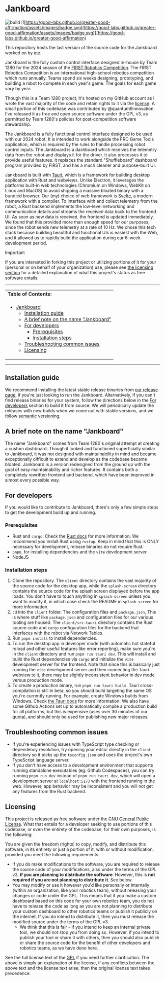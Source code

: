 # Jankboard

![build](https://github.com/couscousdude/jankboard/actions/workflows/main.yml/badge.svg)
[![https://good-labs.github.io/greater-good-affirmation/assets/images/badge.svg](https://good-labs.github.io/greater-good-affirmation/assets/images/badge.svg)](https://good-labs.github.io/greater-good-affirmation)

This repository hosts the last version of the source code for the Jankboard
worked on by [me](https://github.com/youwen5).

Jankboard is the fully custom control interface designed in-house by Team 1280
for the 2024 season of the
[FIRST Robotics Competition](https://en.wikipedia.org/wiki/FIRST_Robotics_Competition).
The FIRST Robotics Competition is an international high-school robotics
competition which runs annually. Teams spend six weeks designing, prototyping,
and building a robot to compete in each year's game. The goals for each game
vary by year.

Though this is a Team 1280 project, it's hosted on my GitHub account as I wrote
the vast majority of the code and retain rights to it via the
[license](./LICENSE). A small portion of this codebase was contributed by
@quantum9innovation. I've released it as free and open source software under the
GPL v3, as permitted by Team 1280's policies for post-competition software
stewardship.

The Jankboard is a fully functional control interface designed to be used with
our 2024 robot. It is intended to work alongside the FRC Game Tools application,
which is required by the rules to handle processing robot control inputs. The
Jankboard is a dashboard which receives the telemetry data from the robot and
displays it for the driver. It also processes it to provide useful features. It
replaces the standard "Shuffleboard" dashboard program provided by FIRST, and
has a much cleaner and purpose-built UI.

Jankboard is built with [Tauri](https://tauri.app/), which is a framework for
building desktop application with Rust and webviews. Unlike Electron, it
leverages the platforms built-in web technologies (Chromium on Windows, WebKit
on Linux and MacOS) to avoid shipping a massive bloated binary with a bundled
browser. Our (my) choice of web framework is [Svelte](https://svelte.dev/), a
modern framework with a compiler. To interface with and collect telemetry from
the robot, a Rust backend implements the low-level networking and communication
details and streams the received data back to the frontend UI. As soon as new
data is received, the frontend is updated immediately. We found that this
provided more than enough speed for our purposes, since the robot sends new
telemetry at a rate of 10 Hz. We chose this tech stack because building
beautiful and functional UIs is easiest with the Web, and it allowed us to
rapidly build the application during our 6-week development period.

<!-- prettier-ignore -->
> [!IMPORTANT]
> If you are interested in forking this project or utilizing portions of it for
> your (personal or on behalf of your organization) use, please see
> [the licensing section](#licensing) for a detailed explanation of what this
> project's status as free software entails.

---

<table>
<tr><td><b>Table of Contents:</b></td></tr>

  <tr>
<td>

<!--toc:start-->

- [Jankboard](#jankboard)
  - [Installation guide](#installation-guide)
  - [A brief note on the name "Jankboard"](#a-brief-note-on-the-name-jankboard)
  - [For developers](#for-developers)
    - [Prerequisites](#prerequisites)
    - [Installation steps](#installation-steps)
  - [Troubleshooting common issues](#troubleshooting-common-issues)
  - [Licensing](#licensing)
  <!--toc:end-->

</tr>
</table>

---

## Installation guide

We recommend installing the latest stable release binaries from
[our release page](https://github.com/Team-1280/Jankboard-2/releases/), if
you're just looking to run the Jankboard. Alternatively, if you can't find
release binaries for your system, follow the directions below in the
[For developers](#for-developers) section to build it from source. We will
periodically update the releases with new builds when we come out with stable
versions, and we follow [semantic versioning](https://semver.org/).

## A brief note on the name "Jankboard"

The name "Jankboard" comes from Team 1280's original attempt at creating a
custom dashboard. Though it looked and functioned superficially similar to
Jankboard, it was not designed with maintainability in mind and became
exceptionally difficult to extend and develop as the codebase became bloated.
Jankboard is a version redesigned from the ground up with the goal of easy
maintainability and richer features. It contains both a completely rewritten
frontend and backend, which have been improved in almost every possible way.

## For developers

If you would like to contribute to Jankboard, there's only a few simple steps to
get the development build up and running.

### Prerequisites

- Rust and `cargo`. Check the [Rust docs](https://www.rust-lang.org/learn) for
  more information. We recommend you install Rust using `rustup`. Keep in mind
  that this is ONLY necessary for development, release binaries do not require
  Rust.
- `pnpm`, for installing dependencies and the `vite` development server.
- NodeJS

### Installation steps

1. Clone the repository. The `client` directory contains the vast majority of
   the source code for the desktop app, while the `splash-screen` directory
   contains the source code for the splash screen displayed before the app
   loads. You don't have to touch anything in `splash-screen` unless you want to
   modify it, in which case check the README in `splash-screen` for more
   information.
2. `cd` into the `client` folder. The configuration files and `package.json`,
   This is where stuff like `package.json` and configuration files for our
   various tooling are housed. The `client/src-tauri` directory contains the
   Rust source code and `cargo` configuration files for the backend that
   interfaces with the robot via Network Tables.
3. Run `pnpm install` to install dependencies.
4. To run the desktop app in developer mode (with automatic hot stateful reload
   and other useful features like error reporting), make sure you're in the
   `client` directory and run `pnpm run tauri dev`. This will install and build
   the Rust dependencies via `cargo` and initialize the `vite` development
   server for the frontend. Note that since this is basically just running the
   `vite` development server and then connecting the Tauri webview to it, there
   may be slightly inconsistent behavior in dev mode versus production mode.
5. To create a production binary, run `pnpm run tauri build`. Tauri
   cross-compilation is still in beta, so you should build targeting the same OS
   you're currently running. For example, create Windows builds from Windows.
   Check [the Tauri docs](https://tauri.app/v1/guides/building/) for more
   information. We also have some Github Actions set up to automatically compile
   a production build for all platforms, but this is expensive (uses over 30
   minutes of our quota), and should only be used for publishing new major
   releases.

## Troubleshooting common issues

- If you're experiencing issues with TypeScript type checking or dependency
  resolution, try opening your editor directly in the `client` directory so it
  picks up the `tsconfig.json` and uses the project's own TypeScript language
  server.
- If you don't have access to a development environment that supports running
  standalone executables (eg. Github Codespaces), you can try running
  `pnpm run dev` instead of `pnpm run tauri dev`, which will open a development
  server at `localhost:5173` with the frontend running in the web. However, app
  behavior may be inconsistent and you will not get any features from the Rust
  backend.

## Licensing

This project is released as free software under the
[GNU General Public License](./LICENSE). What that entails for a developer
seeking to use portions of this codebase, or even the entirety of the codebase,
for their own purposes, is the following:

You are given the freedom (rights) to copy, modify, and distribute this
software, in its entirety or just a portion of it, with or without modification,
provided you meet the following requirements:

- If you do make modifications to the software, you are required to release the
  source code of your modifications, also under the terms of the GPL v3, **if
  you are planning to distribute the software**. However, this is **not required
  if you are not planning to distribute it**. See below.
- You may modify or use it however you'd like personally or internally (within
  an organization, like your robotics team), without releasing your changes or
  code under the GPL. This means that if you make a custom dashboard based on
  this code for your own robotics team, you do not have to release the code as
  long as you are not planning to distribute your custom dashboard to other
  robotics teams or publish it publicly on the internet. If you do intend to
  distribute it, then you must release the modified source under the terms of
  the GPL v3.
  - We think that this is fair - if you intend to keep an internal private tool,
    we should not stop you from doing so. However, if you intend to publish your
    tool or share it with others, then you should also publish or share the
    source code for the benefit of other developers and robotics teams, as we
    have done here.

See the full license text of the [GPL](./LICENSE) if you need further
clarification. The above is simply an explanation of the license, if any
conflicts between the above text and the license text arise, then the original
license text takes precedence.
